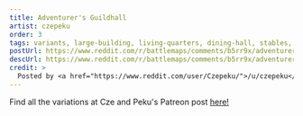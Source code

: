 ```yaml
---
title: Adventurer's Guildhall
artist: czepeku
order: 3
tags: variants, large-building, living-quarters, dining-hall, stables, fortifications, training-area, stone-walls, courtyard, map-room, study, worship, buildings, day, variant:rain, variant:zombies, variant:poisoned, variant:cave-entrance, variant:infested, variant:night, variant:ransacked, variant:haunted, variant:wintery, artist:czepeku, variant-of:czepeku-adventurers-guildhall
postUrl: https://www.reddit.com/r/battlemaps/comments/b5rr9x/adventurers_guildhall_33x24/
descUrl: https://www.reddit.com/r/battlemaps/comments/b5rr9x/adventurers_guildhall_33x24/ejfdrlj/
credit: >
  Posted by <a href="https://www.reddit.com/user/Czepeku/">/u/czepeku</a> to <a href="https://www.reddit.com/r/battlemaps/">/r/battlemaps</a> in Mar, 2019. <br/> Please support the artist on <a href="https://www.patreon.com/czepeku/posts">Patreon</a> and follow them on <a href="https://twitter.com/czepeku">Twitter</a>, <a href="https://www.artstation.com/czepeku">ArtStation</a>
---
```

Find all the variations at Cze and Peku's Patreon post <a href="https://www.patreon.com/posts/adventurers-25591441" title="Adventurer's Guildhall on Czepeku's Patreon">here!</a>
